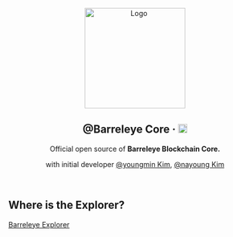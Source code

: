 <br />

<div align="center">
  <a href="https://github.com/toss/nestjs-aop">
    <img src="https://github.com/k930503/k930503/assets/48827393/15d2445b-b46f-4056-92c8-6ec18115f29e" alt="Logo"  height="200">
  </a>

  <br />

  <h2>@Barreleye Core &middot; <img src="https://img.shields.io/badge/Go-1.18.10-success" alt="go version" height="18"/></h2>

  <p align="center">
   Official open source of <b>Barreleye Blockchain Core. </b>

 
  with initial developer [@youngmin Kim](https://github.com/k930503), [@nayoung Kim](https://github.com/usiyoung)

  
</a></h6>
  </p>
</div>

<br>

## Where is the Explorer?
[Barreleye Explorer](https://github.com/barreleye-labs/barreleye-explorer)
